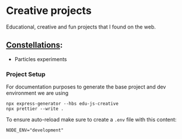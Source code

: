 # Creative projects

Educational, creative and fun projects that I found on the web.

## [Constellations](https://www.youtube.com/watch?v=PoDjjHh931c):

-   Particles experiments

### Project Setup

For documentation purposes to generate the base project and dev environment we are using

```
npx express-generator --hbs edu-js-creative
npx prettier --write .
```

To ensure auto-reload make sure to create a `.env` file with this content:

```
NODE_ENV="development"
```

